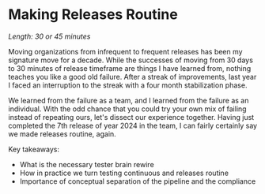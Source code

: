 # Making Releases Routine

*Length: 30 or 45 minutes* 

Moving organizations from infrequent to frequent releases has been my signature move for a decade. While the successes of moving 
from 30 days to 30 minutes of release timeframe are things I have learned from, nothing teaches you like a good old failure. After a streak of improvements, 
last year I faced an interruption to the streak with a four month stabilization phase. 

We learned from the failure as a team, and I learned from the failure as an individual. With the odd chance that you could try your own mix of failing instead of repeating ours, 
let's dissect our experience together. Having just completed the 7th release of year 2024 in the team, I can fairly certainly say we made releases routine, again. 

Key takeaways: 

* What is the necessary tester brain rewire
* How in practice we turn testing continuous and releases routine
* Importance of conceptual separation of the pipeline and the compliance

